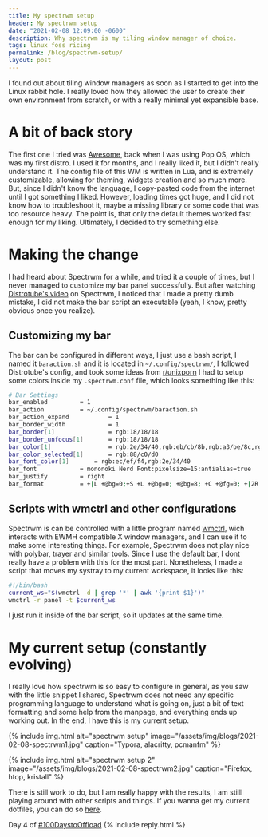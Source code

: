```yaml
---
title: My spectrwm setup
header: My spectrwm setup
date: "2021-02-08 12:09:00 -0600"
description: Why spectrwm is my tiling window manager of choice. 
tags: linux foss ricing
permalink: /blog/spectrwm-setup/
layout: post
---
```


I found out about tiling window managers as soon as I started to get into the Linux rabbit hole. I really loved how they allowed the user to create their own environment from scratch, or with a really minimal yet expansible base.

# A bit of back story

The first one I tried was [Awesome](https://awesomewm.org/), back when I was using Pop OS, which was my first distro. I used it for months, and I really liked it, but I didn't really understand it. The config file of this WM is written in Lua, and is extremely customizable, allowing for theming, widgets creation and so much more. But, since I didn't know the language, I copy-pasted code from the internet until I got something I liked. However, loading times got huge, and I did not know how to troubleshoot it, maybe a missing library or some code that was too resource heavy. The point is, that only the default themes worked fast enough for my liking. Ultimately, I decided to try something else.

# Making the change

I had heard about Spectrwm for a while, and tried it a couple of times, but I never managed to customize my bar panel successfully. But after watching [Distrotube's video](https://www.youtube.com/watch?v=XK3KpLZdoO4) on Spectrwm, I noticed that I made a pretty dumb mistake, I did not make the bar script an executable (yeah, I know, pretty obvious once you realize). 

## Customizing my bar

The bar can be configured in different ways, I just use a bash script, I named it `baraction.sh` and it is located in `~/.config/spectrwm/`, I followed Distrotube's config, and took some ideas from [r/unixporn](https://www.reddit.com/r/unixporn/)
I had to setup some colors inside my `.spectrwm.conf` file, which looks something like this:
```bash
# Bar Settings
bar_enabled			= 1
bar_action			= ~/.config/spectrwm/baraction.sh
bar_action_expand			= 1
bar_border_width	    	= 1
bar_border[1]		    	= rgb:18/18/18
bar_border_unfocus[1]		= rgb:18/18/18
bar_color[1]	    		= rgb:2e/34/40,rgb:eb/cb/8b,rgb:a3/be/8c,rgb:bf/61/6a,rgb:b4/8e/ad,rgb:88/c0/d0,rgb:d0/87/70,rgb:3b/42/52,rgb:4c/56/6a
bar_color_selected[1]		= rgb:88/c0/d0
bar_font_color[1]		= rgb:ec/ef/f4,rgb:2e/34/40
bar_font			= mononoki Nerd Font:pixelsize=15:antialias=true
bar_justify			= right
bar_format			= +|L +@bg=0;+S +L +@bg=0; +@bg=8; +C +@fg=0; +|2R +A +@bg=0;+@fg=0; %a, %b %d %R +<    +<

```
##  Scripts with wmctrl and other configurations

Spectrwm is can be controlled with a little program named [wmctrl](https://www.freedesktop.org/wiki/Software/wmctrl/), wich interacts with EWMH compatible X window managers, and I can use it to make some interesting things. For example, Spectrwm does not play nice with polybar, trayer and similar tools. Since I use the default bar, I dont really have a problem with this for the most part. Nonetheless, I made a script that moves my systray to my current workspace, it looks like this: 

```bash
#!/bin/bash	
current_ws="$(wmctrl -d | grep '*' | awk '{print $1}')"
wmctrl -r panel -t $current_ws
```
I just run it inside of the bar script, so it updates at the same time.

# My current setup (constantly evolving)

I really love how spectrwm is so easy to configure in general, as you saw with the little snippet I shared, Spectrwm does not need any specific programming language to understand what is going on, just a bit of text formatting and some help from the manpage, and everything ends up working out. In the end, I have this is my current setup. 

{% include img.html alt="spectrwm setup" image="/assets/img/blogs/2021-02-08-spectrwm1.jpg"   caption="Typora, alacritty, pcmanfm" %}

{% include img.html alt="spectrwm setup 2" image="/assets/img/blogs/2021-02-08-spectrwm2.jpg"   caption="Firefox, htop, kristall" %}

There is still work to do, but I am really happy with the results,  I am stilll playing around with other scripts and things. If you wanna get my current dotfiles, you can do so [here](https://tildegit.org/chrono/dotfiles). 

Day 4 of [#100DaystoOffload](https://100daystooffload.com/)
{% include reply.html %}
